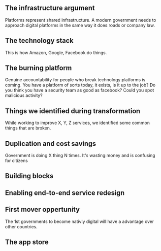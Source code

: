 <!-- TITLE: Explaining -->
<!-- SUBTITLE: A quick summary of Explaining -->

## The infrastructure argument

Platforms represent shared infrastructure. A modern government needs to approach digital platforms in the same way it does roads or company law.


## The technology stack

This is how Amazon, Google, Facebook do things.

## The burning platform

Genuine accountability for people who break technology platforms is coming. You have a platform of sorts today, it exists, is it up to the job? Do you think you have a security team as good as facebook? Could you spot malicious activity?


## Things we identified during transformation

While working to improve X, Y, Z services, we identified some common things that are broken.

## Duplication and cost savings

Government is doing X thing N times. It's wasting money and is confusing for citizens


## Building blocks



## Enabling end-to-end service redesign


## First mover oppertunity

The 1st governments to become nativly digital will have a advantage over other countries.

## The app store

## 